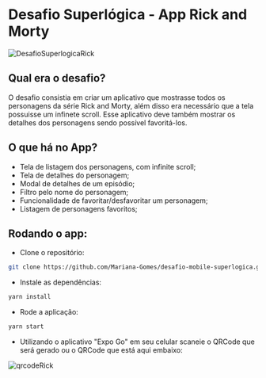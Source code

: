 # Desafio Superlógica - App Rick and Morty

![DesafioSuperlogicaRick](https://user-images.githubusercontent.com/49926181/149870503-121b2663-67c3-4bab-a137-f48023282da5.png)

## Qual era o desafio?

O desafio consistia em criar um aplicativo que mostrasse todos os personagens da série Rick and Morty, além disso era necessário que a tela possuisse um infinete scroll. Esse aplicativo deve também mostrar os detalhes dos personagens sendo possível favoritá-los.

## O que há no App?

- Tela de listagem dos personagens, com infinite scroll;
- Tela de detalhes do personagem;
- Modal de detalhes de um episódio;
- Filtro pelo nome do personagem;
- Funcionalidade de favoritar/desfavoritar um personagem;
- Listagem de personagens favoritos;

## Rodando o app:

- Clone o repositório:
```bash
git clone https://github.com/Mariana-Gomes/desafio-mobile-superlogica.git
```

- Instale as dependências:
```bash
yarn install
```

- Rode a aplicação:
```bash
yarn start
```

- Utilizando o aplicativo "Expo Go" em seu celular scaneie o QRCode que será gerado ou o QRCode que está aqui embaixo:

![qrcodeRick](https://user-images.githubusercontent.com/49926181/149871836-61800a81-86b1-466a-9efb-5eda1df33210.png)




